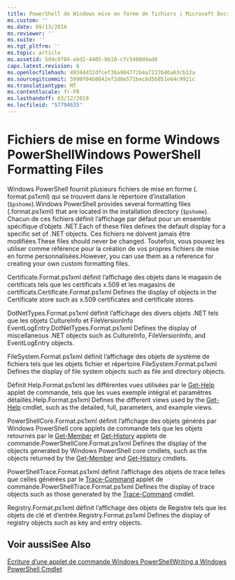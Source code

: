 ```yaml
---
title: PowerShell de Windows mise en forme de fichiers | Microsoft Docs
ms.custom: ''
ms.date: 09/13/2016
ms.reviewer: ''
ms.suite: ''
ms.tgt_pltfrm: ''
ms.topic: article
ms.assetid: 5d4c8f84-ebd2-4405-bb10-cfc5400d4ad6
caps.latest.revision: 6
ms.openlocfilehash: 49344d32dfcef36a904772b4a7237646a63cb12a
ms.sourcegitcommit: 5990f04b8042ef2d8e571bec6d5b051e64c9921c
ms.translationtype: MT
ms.contentlocale: fr-FR
ms.lasthandoff: 03/12/2019
ms.locfileid: "57794635"
---
```

# <a name="windows-powershell-formatting-files"></a><span data-ttu-id="6ab70-102">Fichiers de mise en forme Windows PowerShell</span><span class="sxs-lookup"><span data-stu-id="6ab70-102">Windows PowerShell Formatting Files</span></span>

<span data-ttu-id="6ab70-103">Windows PowerShell fournit plusieurs fichiers de mise en forme (. format.ps1xml) qui se trouvent dans le répertoire d’installation (`$pshome`).</span><span class="sxs-lookup"><span data-stu-id="6ab70-103">Windows PowerShell provides several formatting files (.format.ps1xml) that are located in the installation directory (`$pshome`).</span></span> <span data-ttu-id="6ab70-104">Chacun de ces fichiers définit l’affichage par défaut pour un ensemble spécifique d’objets .NET.</span><span class="sxs-lookup"><span data-stu-id="6ab70-104">Each of these files defines the default display for a specific set of .NET objects.</span></span> <span data-ttu-id="6ab70-105">Ces fichiers ne doivent jamais être modifiées.</span><span class="sxs-lookup"><span data-stu-id="6ab70-105">These files should never be changed.</span></span> <span data-ttu-id="6ab70-106">Toutefois, vous pouvez les utiliser comme référence pour la création de vos propres fichiers de mise en forme personnalisées.</span><span class="sxs-lookup"><span data-stu-id="6ab70-106">However, you can use them as a reference for creating your own custom formatting files.</span></span>

<span data-ttu-id="6ab70-107">Certificate.Format.ps1xml définit l’affichage des objets dans le magasin de certificats tels que les certificats x.509 et les magasins de certificats.</span><span class="sxs-lookup"><span data-stu-id="6ab70-107">Certificate.Format.ps1xml Defines the display of objects in the Certificate store such as x.509 certificates and certificate stores.</span></span>

<span data-ttu-id="6ab70-108">DotNetTypes.Format.ps1xml définit l’affichage des divers objets .NET tels que les objets CultureInfo et FileVersionInfo EventLogEntry.</span><span class="sxs-lookup"><span data-stu-id="6ab70-108">DotNetTypes.Format.ps1xml Defines the display of miscellaneous .NET objects such as CultureInfo, FileVersionInfo, and EventLogEntry objects.</span></span>

<span data-ttu-id="6ab70-109">FileSystem.Format.ps1xml définit l’affichage des objets de système de fichiers tels que les objets fichier et répertoire.</span><span class="sxs-lookup"><span data-stu-id="6ab70-109">FileSystem.Format.ps1xml Defines the display of file system objects such as file and directory objects.</span></span>

<span data-ttu-id="6ab70-110">Définit Help.Format.ps1xml les différentes vues utilisées par le [Get-Help](/powershell/module/Microsoft.PowerShell.Core/Get-Help) applet de commande, tels que les vues exemple intégral et paramètres détaillés.</span><span class="sxs-lookup"><span data-stu-id="6ab70-110">Help.Format.ps1xml Defines the different views used by the [Get-Help](/powershell/module/Microsoft.PowerShell.Core/Get-Help) cmdlet, such as the detailed, full, parameters, and example views.</span></span>

<span data-ttu-id="6ab70-111">PowerShellCore.Format.ps1xml définit l’affichage des objets générés par Windows PowerShell core applets de commande tels que les objets retournés par le [Get-Member](/powershell/module/Microsoft.PowerShell.Utility/Get-Member) et [Get-History](/powershell/module/Microsoft.PowerShell.Core/Get-History) applets de commande.</span><span class="sxs-lookup"><span data-stu-id="6ab70-111">PowerShellCore.Format.ps1xml Defines the display of the objects generated by Windows PowerShell core cmdlets, such as the objects returned by the [Get-Member](/powershell/module/Microsoft.PowerShell.Utility/Get-Member) and [Get-History](/powershell/module/Microsoft.PowerShell.Core/Get-History) cmdlets.</span></span>

<span data-ttu-id="6ab70-112">PowerShellTrace.Format.ps1xml définit l’affichage des objets de trace telles que celles générées par le [Trace-Command](/powershell/module/Microsoft.PowerShell.Utility/Trace-Command) applet de commande.</span><span class="sxs-lookup"><span data-stu-id="6ab70-112">PowerShellTrace.Format.ps1xml Defines the display of trace objects such as those generated by the [Trace-Command](/powershell/module/Microsoft.PowerShell.Utility/Trace-Command) cmdlet.</span></span>

<span data-ttu-id="6ab70-113">Registry.Format.ps1xml définit l’affichage des objets de Registre tels que les objets de clé et d’entrée.</span><span class="sxs-lookup"><span data-stu-id="6ab70-113">Registry.Format.ps1xml Defines the display of registry objects such as key and entry objects.</span></span>

## <a name="see-also"></a><span data-ttu-id="6ab70-114">Voir aussi</span><span class="sxs-lookup"><span data-stu-id="6ab70-114">See Also</span></span>

[<span data-ttu-id="6ab70-115">Écriture d’une applet de commande Windows PowerShell</span><span class="sxs-lookup"><span data-stu-id="6ab70-115">Writing a Windows PowerShell Cmdlet</span></span>](../cmdlet/writing-a-windows-powershell-cmdlet.md)
